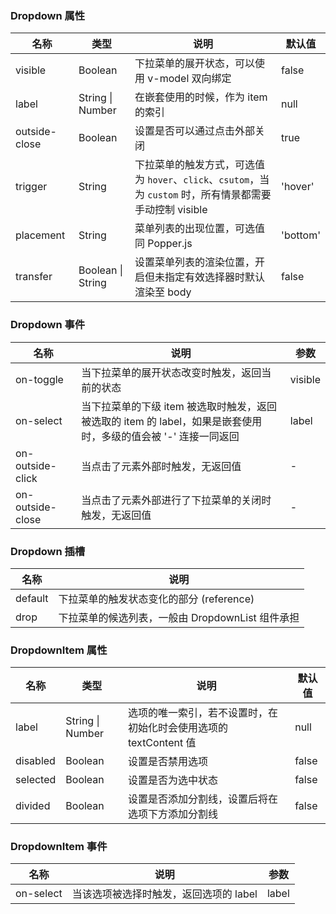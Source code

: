 ### Dropdown 属性

| 名称          | 类型              | 说明                                                                                                      | 默认值   |
| ------------- | ----------------- | --------------------------------------------------------------------------------------------------------- | -------- |
| visible       | Boolean           | 下拉菜单的展开状态，可以使用 v-model 双向绑定                                                             | false    |
| label         | String \| Number  | 在嵌套使用的时候，作为 item 的索引                                                                        | null     |
| outside-close | Boolean           | 设置是否可以通过点击外部关闭                                                                              | true     |
| trigger       | String            | 下拉菜单的触发方式，可选值为 `hover`、`click`、`csutom`，当为 `custom` 时，所有情景都需要手动控制 visible | 'hover'  |
| placement     | String            | 菜单列表的出现位置，可选值同 Popper.js                                                                    | 'bottom' |
| transfer      | Boolean \| String | 设置菜单列表的渲染位置，开启但未指定有效选择器时默认渲染至 body                                           | false    |

### Dropdown 事件

| 名称             | 说明                                                                                                            | 参数    |
| ---------------- | --------------------------------------------------------------------------------------------------------------- | ------- |
| on-toggle        | 当下拉菜单的展开状态改变时触发，返回当前的状态                                                                  | visible |
| on-select        | 当下拉菜单的下级 item 被选取时触发，返回被选取的 item 的 label，如果是嵌套使用时，多级的值会被 '-' 连接一同返回 | label   |
| on-outside-click | 当点击了元素外部时触发，无返回值                                                                                | -       |
| on-outside-close | 当点击了元素外部进行了下拉菜单的关闭时触发，无返回值                                                            | -       |

### Dropdown 插槽

| 名称    | 说明                                             |
| ------- | ------------------------------------------------ |
| default | 下拉菜单的触发状态变化的部分 (reference)         |
| drop    | 下拉菜单的候选列表，一般由 DropdownList 组件承担 |

### DropdownItem 属性

| 名称     | 类型             | 说明                                                              | 默认值 |
| -------- | ---------------- | ----------------------------------------------------------------- | ------ |
| label    | String \| Number | 选项的唯一索引，若不设置时，在初始化时会使用选项的 textContent 值 | null   |
| disabled | Boolean          | 设置是否禁用选项                                                  | false  |
| selected | Boolean          | 设置是否为选中状态                                                | false  |
| divided  | Boolean          | 设置是否添加分割线，设置后将在选项下方添加分割线                  | false  |

### DropdownItem 事件

| 名称      | 说明                                   | 参数  |
| --------- | -------------------------------------- | ----- |
| on-select | 当该选项被选择时触发，返回选项的 label | label |
